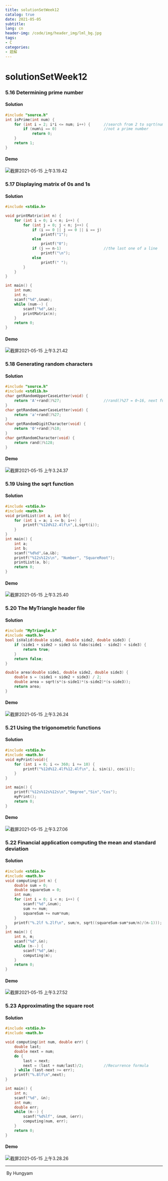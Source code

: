 ```yaml
---
title: solutionSetWeek12
catalog: true
date: 2021-05-05
subtitle:
lang: cn
header-img: /code/img/header_img/lml_bg.jpg
tags:
- C
categories:
- 题解
---
```


# solutionSetWeek12

### 5.16 Determining prime number

#### Solution

```c
#include "source.h"
int isPrime(int num) {
    for (int i = 2; i*i <= num; i++) {		//search from 2 to sqrt(num)
        if (num%i == 0)						//not a prime number
            return 0;
    }
    return 1;
}
```

#### Demo

![截屏2021-05-15 上午3.19.42](1.png)

### 5.17 Displaying matrix of 0s and 1s

#### Solution

```c
#include <stdio.h>

void printMatrix(int n) {
    for (int i = 0; i < n; i++) {
        for (int j = 0; j < n; j++) {
            if (i == 0 || j == 0 || i == j)
                printf("1");
            else
                printf("0");
            if (j == n-1)					//the last one of a line
                printf("\n");
            else
                printf(" ");
        }
    }
}

int main() {
    int num;
    int n;
    scanf("%d",&num);
    while (num--) {
        scanf("%d",&n);
        printMatrix(n);
    }
    return 0;
}

```

#### Demo

![截屏2021-05-15 上午3.21.42](2.png)

### 5.18 Generating random characters

#### Solution

```c
#include "source.h"
#include <stdlib.h>
char getRandomUpperCaseLetter(void) {
    return 'A'+rand()%27;					//rand()%27 = 0~16, next function is same
}
char getRandomLowerCaseLetter(void) {
    return 'a'+rand()%27;
}
char getRandomDigitCharacter(void) {
    return '0'+rand()%10;
}
char getRandomCharacter(void) {
    return rand()%128;
}
```

#### Demo

![截屏2021-05-15 上午3.24.37](3.png)

### 5.19 Using the sqrt function

#### Solution

```c
#include <stdio.h>
#include <math.h>
void printList(int a, int b){
    for (int i = a; i <= b; i++) {
        printf("%12d%12.4lf\n",i,sqrt(i));
    }
}
int main() {
    int a;
    int b;
    scanf("%d%d",&a,&b);
    printf("%12s%12s\n", "Number", "SquareRoot");
    printList(a, b);
    return 0;
}

```

#### Demo

![截屏2021-05-15 上午3.25.40](4.png)

### 5.20 The MyTriangle header file

#### Solution

```c
#include "MyTriangle.h"
#include <math.h>
bool isValid(double side1, double side2, double side3) {
    if (side1 + side2 > side3 && fabs(side1 - side2) < side3) {
        return true;
    }
    return false;
}

double area(double side1, double side2, double side3) {
    double s = (side1 + side2 + side3) / 2;
    double area = sqrt(s*(s-side1)*(s-side2)*(s-side3));
    return area;
}

```

#### Demo

![截屏2021-05-15 上午3.26.24](5.png)

### 5.21 Using the trigonometric functions

#### Solution

```c
#include <stdio.h>
#include <math.h>
void myPrint(void){
    for (int i = 0; i <= 360; i += 10) {
        printf("%12d%12.4lf%12.4lf\n", i, sin(i), cos(i));
    }
}

int main() {
    printf("%12s%12s%12s\n","Degree","Sin","Cos");
    myPrint();
    return 0;
}

```

#### Demo

![截屏2021-05-15 上午3.27.06](6.png)

###  5.22 Financial application computing the mean and standard deviation

#### Solution

```c
#include <stdio.h>
#include <math.h>
void computing(int n) {
    double sum = 0;
    double squareSum = 0;
    int num;
    for (int i = 0; i < n; i++) {
        scanf("%d",&num);
        sum += num;
        squareSum += num*num;
    }
    printf("%.2lf %.2lf\n", sum/n, sqrt((squareSum-sum*sum/n)/(n-1)));
}
int main() {
    int n, m;
    scanf("%d",&n);
    while (n--) {
        scanf("%d",&m);
        computing(m);
    }
    return 0;
}

```

#### Demo

![截屏2021-05-15 上午3.27.52](7.png)

### 5.23 Approximating the square root

#### Solution

```c
#include <stdio.h>
#include <math.h>

void computing(int num, double err) {		
    double last;
    double next = num;
    do {
        last = next;
        next = (last + num/last)/2;			//Recurrence formula
    } while (last-next >= err);
    printf("%.8lf\n",next);
}

int main() {
    int n;
    scanf("%d", &n);
    int num;
    double err;
    while (n--) {
        scanf("%d%lf", &num, &err);
        computing(num, err);
    }
    return 0;
}

```

#### Demo

![截屏2021-05-15 上午3.28.26](8.png)

-----

​																															      						By Hungyam